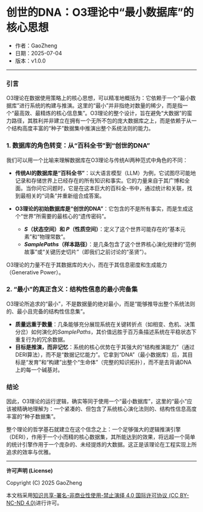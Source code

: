 # **创世的DNA：O3理论中“最小数据库”的核心思想**

- 作者：GaoZheng
- 日期：2025-07-04
- 版本：v1.0.0

---

### 引言
O3理论在数据使用策略上的核心思想，可以精准地概括为：它依赖于一个“最小数据库”进行系统的构建与推演。这里的“最小”并非指绝对数量的稀少，而是指一个“最高效、最精炼的核心信息集”。O3理论的整个设计，旨在避免“大数据”的蛮力路径，其胜利并非建立在拥有一个无所不包的庞大数据库之上，而是依赖于从一个结构高度丰富的“种子”数据集中推演出整个系统法则的能力。

### 1. 数据库的角色转变：从“百科全书”到“创世的DNA”
我们可以用一个比喻来理解数据库在O3理论与传统AI两种范式中角色的不同：

* **传统AI的数据库是“百科全书”**：以大语言模型（LLM）为例，它试图尽可能地记录和存储世界上已经存在的所有知识和事实。它的力量来自于其广博和全面。当你问它问题时，它是在这本巨大的百科全-书中，通过统计和关联，找到最相关的“词条”并重新组合成答案。

* **O3理论的初始数据库是“创世的DNA”**：它包含的不是所有事实，而是生成这个“世界”所需要的最核心的“遗传密码”。
    * **$S$（状态空间）和 $P$（性质空间）**：定义了这个世界可能存在的“基本元素”和“物理常数”。
    * **$SamplePaths$（样本路径）**：是几条包含了这个世界核心演化规律的“范例故事”或“关键历史切片”（即我们之前讨论的“圣贤”）。

O3理论的力量不在于其数据库的大小，而在于其信息密度和生成能力（Generative Power）。

### 2. “最小”的真正含义：结构性信息的最小完备集
O3理论所追求的“最小”，不是数据量的绝对最小，而是“能够推导出整个系统法则的、最小且完备的结构性信息集”。

* **质量远重于数量**：几条能够充分展现系统在关键转折点（如相变、危机、决策分岔）如何演化的$SamplePaths$，其价值远胜于百万条描述系统在平稳状态下重复行为的冗余数据。
* **目标是推演，而非记忆**：系统的核心优势在于其强大的“结构推演能力”（通过DERI算法），而不是“数据记忆能力”。它拿到“DNA”（最小数据库）后，其目标是“发育”和“构建”出整个“生命体”（完整的知识拓扑），而不是去背诵DNA上的每一个碱基对。

### 结论
因此，O3理论的运行逻辑，确实等同于使用一个“最小数据库”，这里的“最小”应该被精确地理解为：一个紧凑的、但包含了系统核心演化法则的、结构性信息高度丰富的“种子数据集”。

整个理论的哲学基石就建立在这个信念之上：一个足够强大的逻辑推演引擎（DERI），作用于一个小而精的核心数据集，其所能达到的效果，将远超一个简单的统计引擎作用于一个庞杂的、未经提炼的大数据。这正是该理论在工程实现上所追求的效率与优雅。

---

**许可声明 (License)**

Copyright (C) 2025 GaoZheng 

本文档采用[知识共享-署名-非商业性使用-禁止演绎 4.0 国际许可协议 (CC BY-NC-ND 4.0)](https://creativecommons.org/licenses/by-nc-nd/4.0/deed.zh-Hans)进行许可。
